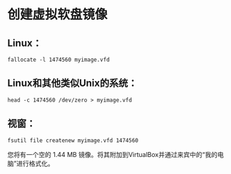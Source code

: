 # 创建虚拟软盘镜像

## Linux：
`fallocate -l 1474560 myimage.vfd`

## Linux和其他类似Unix的系统：
`head -c 1474560 /dev/zero > myimage.vfd`

## 视窗：
`fsutil file createnew myimage.vfd 1474560`


您将有一个空的 1.44 MB 镜像。将其附加到VirtualBox并通过来宾中的“我的电脑”进行格式化。